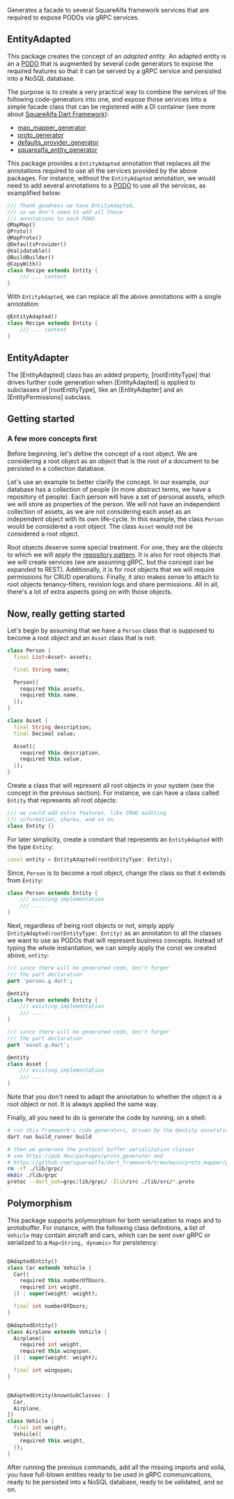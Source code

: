Generates a facade to several SquareAlfa framework services that are required to expose PODOs via gRPC services.

## EntityAdapted

This package creates the concept of an *adapted entity*. An adapted entity is an a [PODO](https://github.com/squarealfa/dart_framework#podos) that is augmented by several code generators to expose the required features so that it can be served by a gRPC service and persisted into a NoSQL database.

The purpose is to create a very practical way to combine the services of the following code-generators into one, and expose those services into a simple facade class that can be registered with a DI container (see more about [SquareAlfa Dart Framework](https://github.com/squarealfa/dart_framework#squarealfa-dart-framework)):
- [map_mapper_generator](https://pub.dev/packages/map_mapper_generator)
- [proto_generator](https://pub.dev/packages/proto_generator)
- [defaults_provider_generator](https://pub.dev/packages/defaults_provider_generator)
- [squarealfa_entity_generator](https://pub.dev/packages/squarealfa_entity_generator)

This package provides a ```EntityAdapted``` annotation that replaces all the annotations required to use all the services provided by the above packages. For instance, without the ```EntityAdapted``` annotation, we would need to add several annotations to a [PODO](https://github.com/squarealfa/dart_framework#podos) to use all the services, as examplified below:

```dart
/// Thank goodness we have EntityAdapted, 
/// so we don't need to add all these 
/// annotations to each PODO
@MapMap()
@Proto()
@MapProto()
@DefaultsProvider()
@Validatable()
@BuildBuilder()
@CopyWith()
class Recipe extends Entity {
    /// ... content
}
```

With ```EntityAdapted```, we can replace all the above annotations with a single annotation:

```dart
@EntityAdapted()
class Recipe extends Entity {
    /// ... content
}
```

## EntityAdapter

The [EntityAdapted] class has an added property, [rootEntityType]
that drives further code generation when [EntityAdapted] is
applied to subclasses of [rootEntityType], like an [EntityAdapter]
and an [EntityPermissions] subclass.

## Getting started

### A few more concepts first

Before beginning, let's define the concept of a root object. We are 
considering a root object as an object that is the root of a document
to be persisted in a collection database.

Let's use an example to better clarify the concept. In our example,
our database has a collection of people (in more abstract terms,
we have a repository of people). Each person will have a set of 
personal assets, which we will store as properties of the person. 
We will not have an independent collection of assets, as we are not
considering each asset as an independent object with its own 
life-cycle. In this example, the class  ```Person``` would be
considered a root object. The class ```Asset``` would not be
considered a root object.

Root objects deserve some special treatment. For one, they
are the objects to which we will apply the [repository pattern](https://pub.dev/packages/nosql_repository). It is also for root objects that we will
create services (we are assuming gRPC, but the concept can be expanded to
REST). Additionally, it is for root objects that we will require 
permissions for CRUD operations. Finally, it also makes sense to attach to root objects tenancy-filters, revision logs and share permissions. All in all, there's a lot of extra aspects going on with those objects.

## Now, really getting started

Let's begin by assuming that we have a ```Person``` class that is supposed to become a root object and an ```Asset``` class that is not:

```dart
class Person {
  final List<Asset> assets;

  final String name;

  Person({
    required this.assets,
    required this.name,
  });
}
```
```dart
class Asset {
  final String description;
  final Decimal value;

  Asset({
    required this.description,
    required this.value,
  });
}
```

Create a class that will represent all root objects in your system (see the concept in the previous section). For instance, we can have a class called ```Entity``` that represents all root objects:

```dart
/// we could add extra features, like CRUD auditing 
/// information, shares, and so on.
class Entity {}
```

For later simplicity, create a constant that represents an ```EntityAdapted``` with the type ```Entity```:

```dart
const entity = EntityAdapted(rootEntityType: Entity);
```

Since, ```Person``` is to become a root object, change the class so that it extends from ```Entity```:

```dart
class Person extends Entity {
    /// existing implementation
    /// ....
}
```

Next, regardless of being root objects or not, simply apply ```EntityAdapted(rootEntityType: Entity)``` as an annotation to all the classes we want to use as PODOs that will represent business concepts. Instead of typing the whole instantiation, we can simply apply the const we created above, ```entity```:

```dart 
/// since there will be generated code, don't forget
/// the part declaration
part 'person.g.dart';

@entity
class Person extends Entity {
    /// existing implementation
    /// ....
}

```

```dart 
/// since there will be generated code, don't forget
/// the part declaration
part 'asset.g.dart';

@entity
class Asset {
    /// existing implementation
    /// ....
}
```

Note that you don't need to adapt the annotation to whether the object is a root object or not. It is always applied the same way. 

Finally, all you need to do is generate the code by running, on a shell:

```bash
# run this framework's code generators, driven by the @entity annotation
dart run build_runner build

# then we generate the protocol buffer serialization classes
# see https://pub.dev/packages/proto_generator and 
# https://github.com/squarealfa/dart_framework/tree/main/proto_mapper/proto_mapper_example
rm -rf ./lib/grpc/
mkdir ./lib/grpc
protoc --dart_out=grpc:lib/grpc/ -Ilib/src ./lib/src/*.proto
```

## Polymorphism

This package supports polymorphism for both serialization to maps and 
to protobuffer. For instance, with the following class definitions,
a list of ```Vehicle``` may contain aircraft and cars, which can be
sent over gRPC or serialized to a ```Map<String, dynamic>``` for persistency:

```dart

@AdaptedEntity()
class Car extends Vehicle {
  Car({
    required this.numberOfDoors,
    required int weight,
  }) : super(weight: weight);

  final int numberOfDoors;
}

@AdaptedEntity()
class Airplane extends Vehicle {
  Airplane({
    required int weight,
    required this.wingspan,
  }) : super(weight: weight);

  final int wingspan;
}


@AdaptedEntity(knownSubClasses: [
  Car,
  Airplane,
])
class Vehicle {
  final int weight;
  Vehicle({
    required this.weight,
  });
}

```

After running the previous commands, add all the missing imports and voilá, you have full-blown entities ready to be used in gRPC communications, ready to be persisted into a NoSQL database, ready to be validated, and so on.